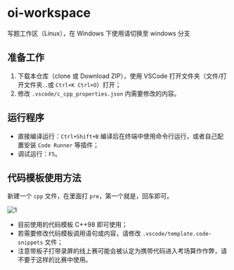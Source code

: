 # oi-workspace

写题工作区（Linux），在 Windows 下使用请切换至 windows 分支

## 准备工作

1. 下载本仓库（clone 或 Download ZIP），使用 VSCode 打开文件夹（文件/打开文件夹...或 `Ctrl+K Ctrl+O`）打开；
2. 修改 `.vscode/c_cpp_properties.json` 内需要修改的内容。

## 运行程序

* 直接编译运行：`Ctrl+Shift+B` 编译后在终端中使用命令行运行，或者自己配置安装 `Code Runner` 等插件；
* 调试运行：`F5`。

## 代码模板使用方法

新建一个 `cpp` 文件，在里面打 `pre`，第一个就是，回车即可。

![1](https://user-images.githubusercontent.com/50107074/184544437-0dabab5b-a959-44c6-9dcc-9c63d7b69396.gif)

* 目前使用的代码模板 C++98 即可使用；
* 若需要修改代码模板调用语句或内容，请修改 `.vscode/template.code-snippets` 文件；
* 注意带板子打带录屏的线上赛可能会被认定为携带代码进入考场算作作弊，请不要于这样的比赛中使用。

